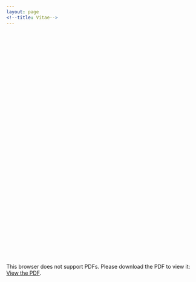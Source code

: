 ```yaml
---
layout: page
<!--title: Vitae-->
---
```

<link rel="stylesheet" href="https://cdn.rawgit.com/jpswalsh/academicons/master/css/academicons.min.css">
<object data="https://drive.google.com/file/d/1N_cFapW-oFCRG2WBgHNIwX8TpsVs7yai/preview"  width="100%" height="600px">
<embed src="https://drive.google.com/file/d/1N_cFapW-oFCRG2WBgHNIwX8TpsVs7yai/preview" width="100%" height="600px" />
<p>This browser does not support PDFs. Please download the PDF to view it: <a href="https://drive.google.com/file/d/1N_cFapW-oFCRG2WBgHNIwX8TpsVs7yai/view">View the PDF</a>.</p></embed>
</object>
